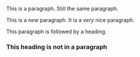 This is a paragraph.
Still the same paragraph.


This is a *new* paragraph. It is a
_very_ nice paragraph.


This paragraph is followed by a heading.

### This heading is not in a paragraph
